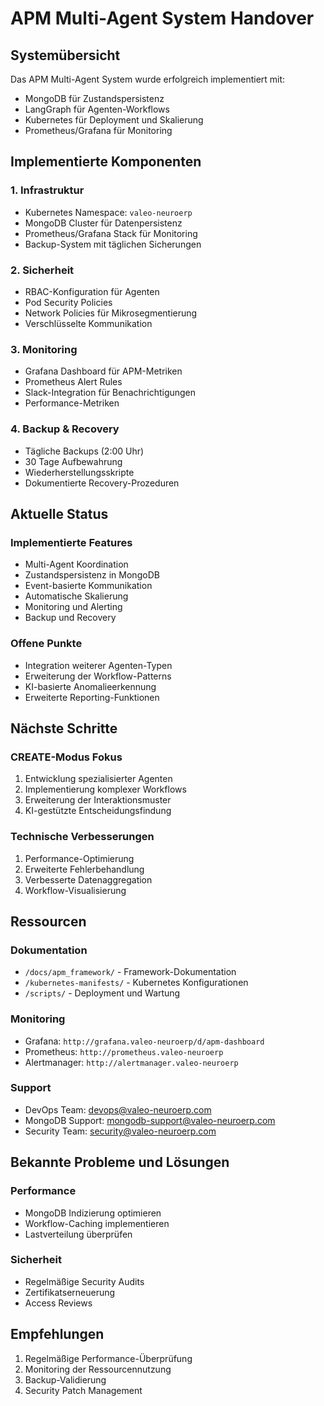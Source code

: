 # APM Multi-Agent System Handover

## Systemübersicht

Das APM Multi-Agent System wurde erfolgreich implementiert mit:
- MongoDB für Zustandspersistenz
- LangGraph für Agenten-Workflows
- Kubernetes für Deployment und Skalierung
- Prometheus/Grafana für Monitoring

## Implementierte Komponenten

### 1. Infrastruktur
- Kubernetes Namespace: `valeo-neuroerp`
- MongoDB Cluster für Datenpersistenz
- Prometheus/Grafana Stack für Monitoring
- Backup-System mit täglichen Sicherungen

### 2. Sicherheit
- RBAC-Konfiguration für Agenten
- Pod Security Policies
- Network Policies für Mikrosegmentierung
- Verschlüsselte Kommunikation

### 3. Monitoring
- Grafana Dashboard für APM-Metriken
- Prometheus Alert Rules
- Slack-Integration für Benachrichtigungen
- Performance-Metriken

### 4. Backup & Recovery
- Tägliche Backups (2:00 Uhr)
- 30 Tage Aufbewahrung
- Wiederherstellungsskripte
- Dokumentierte Recovery-Prozeduren

## Aktuelle Status

### Implementierte Features
- Multi-Agent Koordination
- Zustandspersistenz in MongoDB
- Event-basierte Kommunikation
- Automatische Skalierung
- Monitoring und Alerting
- Backup und Recovery

### Offene Punkte
- Integration weiterer Agenten-Typen
- Erweiterung der Workflow-Patterns
- KI-basierte Anomalieerkennung
- Erweiterte Reporting-Funktionen

## Nächste Schritte

### CREATE-Modus Fokus
1. Entwicklung spezialisierter Agenten
2. Implementierung komplexer Workflows
3. Erweiterung der Interaktionsmuster
4. KI-gestützte Entscheidungsfindung

### Technische Verbesserungen
1. Performance-Optimierung
2. Erweiterte Fehlerbehandlung
3. Verbesserte Datenaggregation
4. Workflow-Visualisierung

## Ressourcen

### Dokumentation
- `/docs/apm_framework/` - Framework-Dokumentation
- `/kubernetes-manifests/` - Kubernetes Konfigurationen
- `/scripts/` - Deployment und Wartung

### Monitoring
- Grafana: `http://grafana.valeo-neuroerp/d/apm-dashboard`
- Prometheus: `http://prometheus.valeo-neuroerp`
- Alertmanager: `http://alertmanager.valeo-neuroerp`

### Support
- DevOps Team: devops@valeo-neuroerp.com
- MongoDB Support: mongodb-support@valeo-neuroerp.com
- Security Team: security@valeo-neuroerp.com

## Bekannte Probleme und Lösungen

### Performance
- MongoDB Indizierung optimieren
- Workflow-Caching implementieren
- Lastverteilung überprüfen

### Sicherheit
- Regelmäßige Security Audits
- Zertifikatserneuerung
- Access Reviews

## Empfehlungen

1. Regelmäßige Performance-Überprüfung
2. Monitoring der Ressourcennutzung
3. Backup-Validierung
4. Security Patch Management 